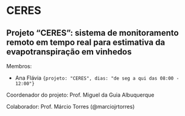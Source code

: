# CERES

## Projeto “CERES”: sistema de monitoramento remoto em tempo real para estimativa da evapotranspiração em vinhedos

Membros:

- Ana Flávia `{projeto: "CERES", dias: "de seg a qui das 08:00 - 12:00"}`

Coordenador do projeto: Prof. Miguel da Guia Albuquerque

Colaborador: Prof. Márcio Torres (@marciojrtorres)
